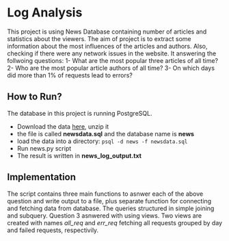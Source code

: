 # Log Analysis

This project is using News Database containing number of articles and statistics about the viewers. The aim of project is to extract some information about the most influences of the articles and authors. Also, checking if there were any network issues in the website. It answering the follwoing questions:
1- What are the most popular three articles of all time?
2- Who are the most popular article authors of all time?
3- On which days did more than 1% of requests lead to errors?


## How to Run?
The database in this project is running PostgreSQL. 
- Download the data [here][1], unzip it
- the file is called **newsdata.sql** and the database name is **news**
- load the data into a directory: ```psql -d news -f newsdata.sql ```
- Run news.py script
- The result is written in **news_log_output.txt**

## Implementation
The script contains three main functions to asnwer each of the above question and write output to a file, plus separate function for connecting and fetching data from database. The queries structured in simple joining and subquery. Question 3 asnwered with using views. Two views are created with names _all\_req_ and _err\_req_ fetching all requests grouped by day and failed requests, respectivily.




[1]: (https://d17h27t6h515a5.cloudfront.net/topher/2016/August/57b5f748_newsdata/newsdata.zip)